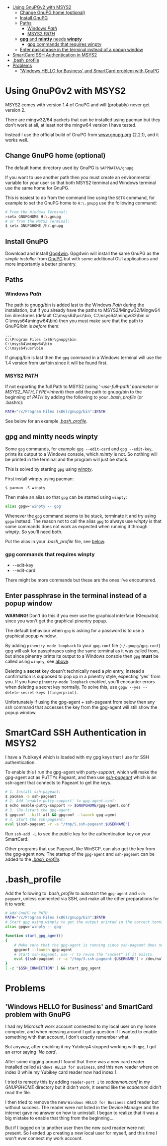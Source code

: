 
- [Using GnuPGv2 with MSYS2](#using-gnupgv2-with-msys2)
    - [Change GnuPG home (optional)](#change-gnupg-home-optional)
    - [Install GnuPG](#install-gnupg)
    - [Paths](#paths)
        - [Windows *Path*](#windows-path)
        - [MSYS2 *PATH*](#msys2-path)
    - [**gpg** and **mintty** needs **winpty**](#gpg-and-mintty-needs-winpty)
        - [gpg commands that requires winpty](#gpg-commands-that-requires-winpty)
    - [Enter passphrase in the terminal instead of a popup window](#enter-passphrase-in-the-terminal-instead-of-a-popup-window)
- [SmartCard SSH Authentication in MSYS2](#smartcard-ssh-authentication-in-msys2)
- [.bash_profile](#bash-profile)
- [Problems](#problems)
    - ['Windows HELLO for Business' and SmartCard problem with GnuPG](#windows-hello-for-business-and-smartcard-problem-with-gnupg)

# Using GnuPGv2 with MSYS2
MSYS2 comes with version 1.4 of GnuPG and will (probably) never get version 2.

There are mingw32/64 packets that can be installed using pacman but they don't work at all, at least not the mingw64 version I have tested.

Instead I use the official build of GnuPG from www.gnupg.org (2.2.1), and it works well.

## Change GnuPG home (optional)
The default home directory used by GnuPG is `%APPDATA%/gnupg`.

If you want to use another path then you must create an environmental variable for your user so that both MSYS2 terminal and Windows terminal use the same home for GnuPG.

This is easiest to do from the command line using the `SETX` command, for example to set the GnuPG home to `H:\.gnupg` use the following command:
```bash
# From the Windows Terminal:
>setx GNUPGHOME H:\.gnupg
# or from the MSYS2 Terminal:
$ setx GNUPGHOME /h/.gnupg
```

## Install GnuPG
Download and install [Gpg4win](https://www.gpg4win.org/download.html). Gpg4win will install the same GnuPG as the *simple installer* from [GnuPG](www.gnupg.org) but with some additional GUI applications and more importantly a better pinentry.

## Paths
### Windows *Path*
The path to gnupg/bin is added last to the Windows *Path* during the installation, but if you already have the paths to MSYS2/Mingw32/Mingw64 bin directories (default C:\msys64\usr\bin, C:\msys64\mingw32\bin or C:\msys64\mingw64\bin) then you must make sure that the path to GnuPG/bin is *before* them:
```
...
C:\Program Files (x86)\gnupg\bin
C:\msys64\mingw64\bin
C:\msys64\usr\bin
```
If gnupg/bin is last then the `gpg` command in a Windows terminal will use the 1.4 version from usr\bin since it will be found first.

### MSYS2 *PATH*
If not exporting the full Path to MSYS2 (using *'-use-full-path' parameter* or *MSYS2_PATH_TYPE=inherit*) then add the path to gnupg/bin to the beginning of *PATH* by adding the following to your *.bash_profile* (or .bashrc):
```bash
PATH="/c/Program Files (x86)/gnupg/bin":$PATH
```

See below for an example [*.bash_profile*](#.bash_profile).

## **gpg** and **mintty** needs **winpty**
Some `gpg` commands, for example `gpg --edit-card` and `gpg --edit-key`, prints its output to a Windows console, which *mintty* is not. So nothing will be printed in the terminal and the program will just be stuck.

This is solved by starting `gpg` using [winpty](https://github.com/rprichard/winpty).

First install winpty using pacman:
```
$ pacman -S winpty
```

Then make an alias so that `gpg` can be started using `winpty`:
```bash
alias gpgw='winpty -- gpg'
```

Whenever the `gpg` command seems to be stuck, terminate it and try using `gpgw` instead.
The reason not to call the alias `gpg` to always use *winpty* is that some commands
does not work as expected when running it through *winpty*. So you'll need both.

Put the alias in your *.bash_profile* file, see [below](#.bash_profile).

### gpg commands that requires winpty
* --edit-key
* --edit-card

There might be more commands but these are the ones I've encountered.

## Enter passphrase in the terminal instead of a popup window
**WARNING!** Don't do this if you ever use the graphical interface (Kleopatra) since you won't get the graphical pinentry popup.

The default behaviour when `gpg` is asking for a password is to use a graphical popup window.

By adding `pinentry-mode loopback` to your `gpg.conf` file (`~/.gnupg/gpg.conf`) gpg will ask for passphrases using the same terminal as it was called from, but since pinentry prints its output to a Windows console then `gpg` **must** be called using `winpty`, see [above](#gpg-and-mintty-needs-winpty).

Deleting a **secret** key doesn't technically need a *pin* entry, instead a confirmation is supposed to pop up in a pinentry style, expecting 'yes' from you. If you have `pinentry-mode loopback` enabled, you'll encounter errors when deleting a secret key normally.
To solve this, use `gpgw --yes --delete-secret-keys [fingerprint]`.

Unfortunately if using the gpg-agent + ssh-pageant from below then any ssh command that accesses the key from the gpg-agent will still show the popup window.

# SmartCard SSH Authentication in MSYS2
I have a Yubikey4 which is loaded with my gpg keys that I use for SSH authentication.

To enable this I run the gpg-agent with *putty-support*, which will make the gpg-agent act as PuTTYs Pageant, and then use [*ssh-pageant*](https://github.com/cuviper/ssh-pageant) which is an ssh-agent that connects to Pageant to get the keys.

```bash
# 1. Install ssh-pageant:
$ pacman -S ssh-pageant
# 2. Add 'enable-putty-support' to gpg-agent.conf:
$ echo enable-putty-support >> $GNUPGHOME/gpg-agent.conf
# 3. (Re-)start the gpg-agent:
$ gpgconf --kill all && gpgconf --launch gpg-agent
# 4. Start the ssh-pageant:
eval $(ssh-pageant -r -a "/tmp/S.ssh-pageant.$USERNAME")
```
Run `ssh-add -L` to see the public key for the authentication key on your SmartCard.

Other programs that use Pageant, like WinSCP, can also get the key from the gpg-agent now.
The startup of the `gpg-agent` and `ssh-pageant` can be added to the [*.bash_profile*](#.bash_profile).

# .bash_profile
Add the following to *.bash_profile* to autostart the `gpg-agent` and `ssh-pageant`, unless connected via SSH, and make all the other preparations for it to work:
```bash
# Add GnuPG to PATH
PATH="/c/Program Files (x86)/gnupg/bin":$PATH
# Start gpg using winpty to get the output printed in the correct terminal
alias gpgw='winpty -- gpg'

function start_gpg_agent()
{
    # Make sure that the gpg-agent is running since ssh-pageant does not know how to start it.
    gpgconf --launch gpg-agent
    # Start ssh-pageant, use -r to reuse the "socket" if it exists.
    eval $(ssh-pageant -r -a "/tmp/S.ssh-pageant.$USERNAME") > /dev/null
}
[ -z "$SSH_CONNECTION" ] && start_gpg_agent
```

# Problems
## 'Windows HELLO for Business' and SmartCard problem with GnuPG
I had my Microsoft work account connected to my local user on my home computer, and when messing around I got a question if I wanted to enable something with that account, I don't exactly remember what.

But anyway, after enabling it my Yubikey4 stopped working with `gpg`, I got an error saying '*No card*'.

After some digging around I found that there was a new card reader installed called `Windows HELLO for Business`, and this new reader where on index 0 while my Yubikey card reader now had index 1.

I tried to remedy this by adding `reader-port 1` to *scdaemon.conf* in my *GNUPGHOME* directory but it didn't work, it seemd like the *scdaemon* didn't read the file.

I then tried to remove the new `Windows HELLO for Business` card reader but without success. The reader were not listed in the Device Manager and the internet gave no answer on how to uninstall. I began to realize that it was a big mistake to enable that thing from the beginning...

But if I logged on to another user then the new card reader were not present. So I ended up creating a new local user for myself, and this time I won't ever connect my work account.
